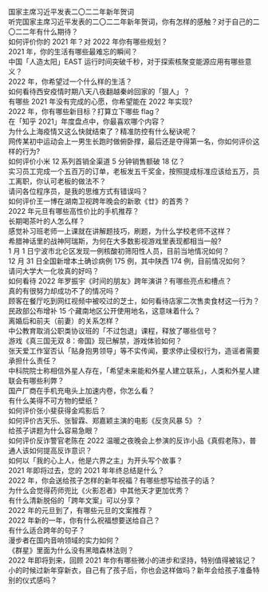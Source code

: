 国家主席习近平发表二〇二二年新年贺词  
听完国家主席习近平发表的二〇二二年新年贺词，你有怎样的感触？对于自己的二〇二二年有什么期待？  
如何评价你的 2021 年？对 2022 年你有哪些规划？  
2021 年，你的生活有哪些最难忘的瞬间？  
中国「人造太阳」EAST 运行时间突破千秒，对于探索核聚变能源应用有哪些意义？  
2022 年，你希望过一个什么样的生活？  
如何看待西安疫情时期八天八夜翻越秦岭回家的「狠人」？  
有哪些 2021 年没有完成的心愿，你希望能在 2022 年实现?  
2022 年，你有哪些新目标？打算立下哪些 flag？  
在「知乎 2021」年度盘点中，你最喜欢哪个内容？  
为什么上海疫情又这么快就结束了？精准防控有什么秘诀呢？  
网传某初中运动会上一男生长跑时做俯卧撑，最后还是夺得第一名，你如何评价这样的行为?  
如何评价小米 12 系列首销全渠道 5 分钟销售额破 18 亿？  
实习员工完成一个五百万的订单，老板发五千奖金，按照提成标准应该给五万，员工离职，你认可老板的做法不？  
请问各位程序员，是我的思维方式有错误吗？  
如何评价王一博在湖南卫视跨年晚会的新歌《廿》的首秀？  
2022 年元旦有哪些高性价比的手机推荐？  
长期喝茶叶的人怎么样？  
感觉补习班老师一上课就在讲解题技巧，刷题，为什么学校老师不这样？  
希腊神话里的战神阿瑞斯，为何在大多数影视游戏里表现都相当一般?  
1 月 1 日宁波市北仑区发现一例核酸初筛阳性人员，目前当地情况如何？  
12 月 31 日全国新增本土确诊病例 175 例，其中陕西  174 例，目前情况如何？  
请问大学大一化妆真的好吗？  
如何看待 2022 年罗振宇《时间的朋友》跨年演讲？有哪些亮点和槽点？  
真的有很努力却成功不了的情况吗？  
顾客在餐厅吃到网红视频中被咬过的芝士，如何看待店家二次售卖食材这一行为？  
民政部公布增补 15 个藏南地区公开使用地名，这意味着什么？  
离婚后和前夫（前妻）的关系怎样？  
中公教育取消公职类协议班的「不过包退」课程，释放了哪些信号？  
游戏《真三国无双 8：帝国》现已解禁，游戏体验如何？  
张天爱工作室否认「贴身抱男领导」等不实传闻，要求停止侵权行为，造谣者需要承担什么责任？  
中科院院士称相信外星人存在，「希望未来能和外星人建立联系」，人类和外星人建联会有哪些利弊？  
国产厂商在手机充电头上加速内卷，你怎么看？  
有什么美得不可方物的壁纸？  
如何评价张小斐获得金鸡影后？  
如何评价古天乐、张智霖、郑嘉颖主演的电影《反贪风暴 5》？  
给孩子讲题为什么容易急眼？  
如何评价反诈警官老陈在 2022 温暖之夜晚会上参演的反诈小品《真假老陈》，普通人该如何提高反诈意识？  
如何以「我的心上人，他是六界之主」为开头写个故事？  
2021 年即将过去，您的 2021 年年终总结是什么？  
2022 年，你会送给孩子怎样的新年祝福？有哪些想写给孩子的话？  
为什么会觉得药师兜比《火影忍者》中其他天才更加优秀？  
有什么清新脱俗的「跨年文案」可以分享？  
2022 年的元旦到了，有哪些元旦的文案推荐？  
2022 年新的一年，你有什么祝福想要送给自己？  
有什么适合跨年的句子？  
漫步者在国内音响领域的实力如何？  
《群星》里面为什么没有黑暗森林法则？  
2022 年即将到来，回顾 2021 年你有哪些微小的进步和坚持，特别值得被铭记？  
小的时候过新年穿新衣，自己有了孩子后，你也会这样做吗？新年会给孩子准备特别的仪式感吗？  
